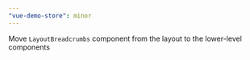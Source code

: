 ```yaml
---
"vue-demo-store": minor
---
```


Move `LayoutBreadcrumbs` component from the layout to the lower-level components
